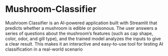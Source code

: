 # Mushroom-Classifier
Mushroom Classifier is an AI-powered application built with Streamlit that predicts whether a mushroom is edible or poisonous. The user answers a series of questions about the mushroom’s features (such as cap shape, color, odor, and gill type), and the trained model analyzes the inputs to give a clear result. This makes it an interactive and easy-to-use tool for testing AI classification in a real-world scenario
